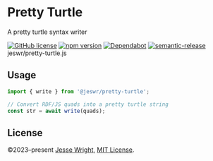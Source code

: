 # Pretty Turtle
A pretty turtle syntax writer

[![GitHub license](https://img.shields.io/github/license/jeswr/pretty-turtle.svg)](https://github.com/jeswr/pretty-turtle/blob/master/LICENSE)
[![npm version](https://img.shields.io/npm/v/@jeswr/pretty-turtle.svg)](https://www.npmjs.com/package/@jeswr/pretty-turtle)
[![Dependabot](https://badgen.net/badge/Dependabot/enabled/green?icon=dependabot)](https://dependabot.com/)
[![semantic-release](https://img.shields.io/badge/%20%20%F0%9F%93%A6%F0%9F%9A%80-semantic--release-e10079.svg)](https://github.com/semantic-release/semantic-release)
jeswr/pretty-turtle.js
## Usage
```ts
import { write } from '@jeswr/pretty-turtle';

// Convert RDF/JS quads into a pretty turtle string
const str = await write(quads);
```

## License
©2023–present
[Jesse Wright](https://github.com/jeswr),
[MIT License](https://github.com/jeswr/pretty-turtle/blob/master/LICENSE).
